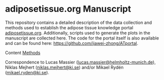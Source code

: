 # adiposetissue.org Manuscript
This repository contains a detailed description of the data collection and methods used to establish the adipose tissue knowledge portal [adiposetissue.org](adiposetissue.org). Additionally, scripts used to generate the plots in the manuscript are collected here. The code for the portal itself is also available and can be found here:  https://github.com/jiawei-zhong/ATportal.

Content
[Methods](https://github.com/MassierLab/ATportal_manuscript/blob/main/Manuscript/Method.md)

Correspondence to Lucas Massier (lucas.massier@helmholtz-munich.de), Niklas Mejhert (niklas.mejhert@ki.se) and/or Mikael Rydén (mikael.ryden@ki.se).
